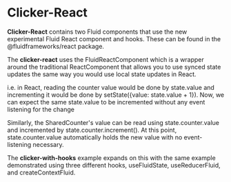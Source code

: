 # Clicker-React

**Clicker-React** contains two Fluid components that use the new experimental Fluid React component and hooks. These can be found in the @fluidframeworks/react package.


The **clicker-react** uses the FluidReactComponent which is a wrapper around the traditional ReactComponent that allows you to use synced state updates the same way you would use local state updates in React.


i.e. in React, reading the counter value would be done by state.value and incrementing it would be done by setState({value: state.value + 1}). Now, we can expect the same state.value to be incremented without any event listening for the change


Similarly, the SharedCounter's value can be read using state.counter.value and incremented by state.counter.increment(). At this point, state.counter.value automatically holds the new value with no event-listening necessary.


The **clicker-with-hooks** example expands on this with the same example demonstrated using three different hooks, useFluidState, useReducerFluid, and createContextFluid.